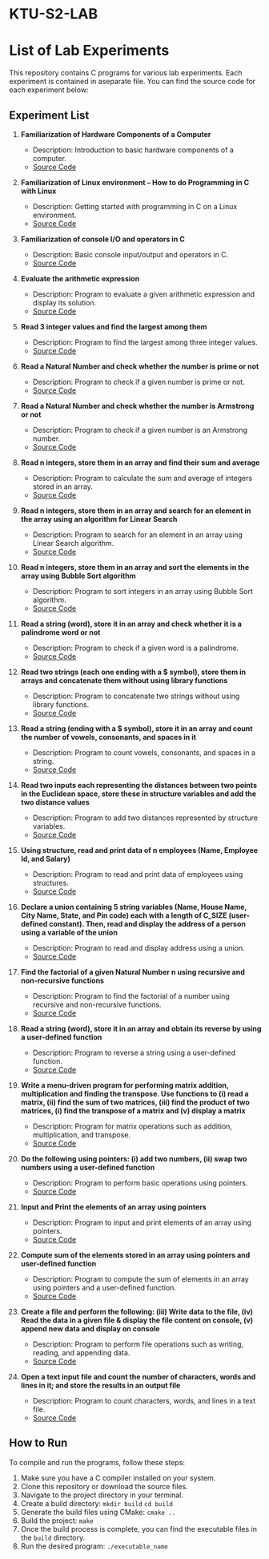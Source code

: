 # KTU-S2-LAB

# List of Lab Experiments

This repository contains C programs for various lab experiments. Each experiment is contained in aseparate file. You can find the source code for each experiment below:

## Experiment List

1. **Familiarization of Hardware Components of a Computer**
   - Description: Introduction to basic hardware components of a computer.
   - [Source Code](src/3-i-hello-world.c)

2. **Familiarization of Linux environment – How to do Programming in C with Linux**
    - Description: Getting started with programming in C on a Linux environment.
    - [Source Code](src/3-ii-sum.c)

3. **Familiarization of console I/O and operators in C**
    - Description: Basic console input/output and operators in C.
    - [Source Code](src/3-iii-radius.c)

4. **Evaluate the arithmetic expression**
    - Description: Program to evaluate a given arithmetic expression and display its solution.
    - [Source Code](src/3-iv-expression.c)

5. **Read 3 integer values and find the largest among them**
    - Description: Program to find the largest among three integer values.
    - [Source Code](src/4-largest-among-three.c)

6. **Read a Natural Number and check whether the number is prime or not**
    - Description: Program to check if a given number is prime or not.
    - [Source Code](src/5-prime-or-not.c)

7. **Read a Natural Number and check whether the number is Armstrong or not**
    - Description: Program to check if a given number is an Armstrong number.
    - [Source Code](src/6-armstrong-number.c)

8. **Read n integers, store them in an array and find their sum and average**
    - Description: Program to calculate the sum and average of integers stored in an array.
    - [Source Code](src/7-sum-and-average.c)

9. **Read n integers, store them in an array and search for an element in the array using an algorithm for Linear Search**
    - Description: Program to search for an element in an array using Linear Search algorithm.
    - [Source Code](src/8-linear-search.c)

10. **Read n integers, store them in an array and sort the elements in the array using Bubble Sort algorithm**
    - Description: Program to sort integers in an array using Bubble Sort algorithm.
    - [Source Code](src/9-bubble-sort.c)

11. **Read a string (word), store it in an array and check whether it is a palindrome word or not**
    - Description: Program to check if a given word is a palindrome.
    - [Source Code](src/10-palindrome-word.c)

12. **Read two strings (each one ending with a $ symbol), store them in arrays and concatenate them without using library functions**
    - Description: Program to concatenate two strings without using library functions.
    - [Source Code](src/11-concatenate-strings.c)

13. **Read a string (ending with a $ symbol), store it in an array and count the number of vowels, consonants, and spaces in it**
    - Description: Program to count vowels, consonants, and spaces in a string.
    - [Source Code](src/12-count-vowels-consonants-spaces.c)

14. **Read two inputs each representing the distances between two points in the Euclidean space, store these in structure variables and add the two distance values**
    - Description: Program to add two distances represented by structure variables.
    - [Source Code](src/13-distance-struct.c)

15. **Using structure, read and print data of n employees (Name, Employee Id, and Salary)**
    - Description: Program to read and print data of employees using structures.
    - [Source Code](src/14-employee-data-structure.c)

16. **Declare a union containing 5 string variables (Name, House Name, City Name, State, and Pin code) each with a length of C_SIZE (user-defined constant). Then, read and display the address of a person using a variable of the union**
    - Description: Program to read and display address using a union.
    - [Source Code](src/15-address-union.c)

17. **Find the factorial of a given Natural Number n using recursive and non-recursive functions**
    - Description: Program to find the factorial of a number using recursive and non-recursive functions.
    - [Source Code](src/16-factorial.c)

18. **Read a string (word), store it in an array and obtain its reverse by using a user-defined function**
    - Description: Program to reverse a string using a user-defined function.
    - [Source Code](src/17-reverse-string.c)

19. **Write a menu-driven program for performing matrix addition, multiplication and finding the transpose. Use functions to (i) read a matrix, (ii) find the sum of two matrices, (iii) find the product of two matrices, (i) find the transpose of a matrix and (v) display a matrix**
    - Description: Program for matrix operations such as addition, multiplication, and transpose.
    - [Source Code](src/18-matrix-operations.c)

20. **Do the following using pointers: (i) add two numbers, (ii) swap two numbers using a user-defined function**
    - Description: Program to perform basic operations using pointers.
    - [Source Code](src/19-pointers-add-swap.c)

21. **Input and Print the elements of an array using pointers**
    - Description: Program to input and print elements of an array using pointers.
    - [Source Code](src/20-array-pointers-input-output.c)

22. **Compute sum of the elements stored in an array using pointers and user-defined function**
    - Description: Program to compute the sum of elements in an array using pointers and a user-defined function.
    - [Source Code](src/21-sum-array-pointers.c)

23. **Create a file and perform the following: (iii) Write data to the file, (iv) Read the data in a given file & display the file content on console, (v) append new data and display on console**
    - Description: Program to perform file operations such as writing, reading, and appending data.
    - [Source Code](src/22-file-operations.c)

24. **Open a text input file and count the number of characters, words and lines in it; and store the results in an output file**
    - Description: Program to count characters, words, and lines in a text file.
    - [Source Code](src/23-count-characters-words-lines.c)

## How to Run
To compile and run the programs, follow these steps:

1. Make sure you have a C compiler installed on your system.
2. Clone this repository or download the source files.
3. Navigate to the project directory in your terminal.
4. Create a build directory:
`mkdir build`
``cd build``
5. Generate the build files using CMake:
``cmake ..``
6. Build the project:
``make``
7. Once the build process is complete, you can find the executable files in the `build` directory.
8. Run the desired program:
``./executable_name``


